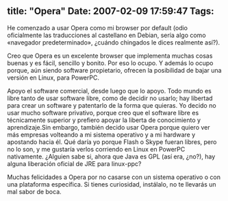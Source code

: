 title: "Opera"
Date: 2007-02-09 17:59:47
Tags: 
---
<p>He comenzado a usar Opera como mi browser por default (odio oficialmente las traducciones al castellano en Debian, sería algo como «navegador predeterminado», ¿cuándo chingados le dices realmente así?).</p>

<p>Creo que Opera es un excelente browser que implementa muchas cosas buenas y es fácil, sencillo y bonito. Por eso lo ocupo. Y además lo ocupo porque, aún siendo software propietario, ofrecen la posibilidad de bajar una versión en Linux, para PowerPC.</p>

<p>Apoyo el software comercial, desde luego que lo apoyo. Todo mundo es libre tanto de usar software libre, como de decidir no usarlo; hay libertad para crear un software y patentarlo de la forma que quieras. Yo decido no usar mucho software privativo, porque creo que el software libre es técnicamente superior y prefiero apoyar la liberta de conocimiento y aprendizaje.Sin embargo, también decido usar Opera porque quiero ver más empresas volteando a mi sistema operativo y a mi hardware y apostando hacia él. Qué daría yo porque Flash o Skype fueran libres, pero no lo son, y me gustaría verlos corriendo en Linux en PowerPC nativamente. ¿Alguien sabe si, ahora que Java es GPL (así era, ¿no?), hay alguna liberación oficial de JRE para linux-ppc?</p>

<p>Muchas felicidades a Opera por no casarse con un sistema operativo o con una plataforma específica. Si tienes curiosidad, instálalo, no te llevarás un mal sabor de boca.</p>
